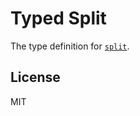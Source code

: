 # Typed Split

The type definition for [`split`](https://github.com/dominictarr/split).

## License

MIT
